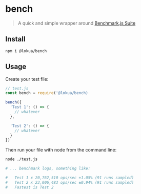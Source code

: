 # bench

> A quick and simple wrapper around [Benchmark.js Suite](https://benchmarkjs.com/docs#Suite)

## Install

```
npm i @lokua/bench
```

## Usage

Create your test file:

```js
// test.js
const bench = require('@lokua/bench)

bench({
  'Test 1': () => {
    // whatever
  },

  'Test 2': () => {
    // whatever
  }
})
```

Then run your file with node from the command line:

```sh
node ./test.js

# ... benchmark logs, something like:

#   Test 1 x 20,762,510 ops/sec ±1.05% (91 runs sampled)
#   Test 2 x 23,006,483 ops/sec ±0.94% (91 runs sampled)
#   Fastest is Test 2
```
